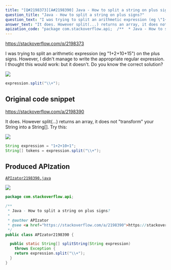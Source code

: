 ```yaml
---
title: "[Q#2198373][A#2198390] Java - How to split a string on plus signs?"
question_title: "Java - How to split a string on plus signs?"
question_text: "I was trying to split an arithmetic expression (eg \"1+2+10+15\") on the plus signs. However, I didn't manage to write the appropriate regular expression. I thought this would work: but it doesn't. Do you know the correct solution?"
answer_text: "It does. However split(...) returns an array, it does not \"transform\" your String into a String[]. Try this:"
apization_code: "package com.stackoverflow.api;  /**  * Java - How to split a string on plus signs?  *  * @author APIzator  * @see <a href=\"https://stackoverflow.com/a/2198390\">https://stackoverflow.com/a/2198390</a>  */ public class APIzator2198390 {    public static String[] splitString(String expression)     throws Exception {     return expression.split(\"\\\\+\");   } }"
---
```


https://stackoverflow.com/q/2198373

I was trying to split an arithmetic expression (eg &quot;1+2+10+15&quot;) on the plus signs. However, I didn&#x27;t manage to write the appropriate regular expression. I thought this would work:
but it doesn&#x27;t. Do you know the correct solution?


<div class="code-logo"><img src="/stackoverflow.png" /></div>

```java
expression.split("\\+");
```


## Original code snippet

https://stackoverflow.com/a/2198390

It does. However split(...) returns an array, it does not &quot;transform&quot; your String into a String[]. Try this:

<div class="code-logo"><img src="/stackoverflow.png" /></div>

```java
String expression = "1+2+10+1";
String[] tokens = expression.split("\\+");
```

## Produced APIzation

[`APIzator2198390.java`](https://github.com/pasqualesalza/apization-temp/raw/main/data/search/APIzator2198390.java)

<div class="code-logo"><img src="/apizator.png" /></div>

```java
package com.stackoverflow.api;

/**
 * Java - How to split a string on plus signs?
 *
 * @author APIzator
 * @see <a href="https://stackoverflow.com/a/2198390">https://stackoverflow.com/a/2198390</a>
 */
public class APIzator2198390 {

  public static String[] splitString(String expression)
    throws Exception {
    return expression.split("\\+");
  }
}

```